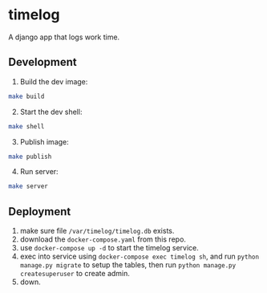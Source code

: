 # timelog
A django app that logs work time.

## Development
1. Build the dev image:    

```bash
make build
```

2. Start the dev shell:    

```bash
make shell
```

3. Publish image:    

```bash
make publish
```

4. Run server:    

```bash
make server
```

## Deployment
1. make sure file `/var/timelog/timelog.db` exists.
2. download the `docker-compose.yaml` from this repo.
3. use `docker-compose up -d` to start the timelog service.
4. exec into service using `docker-compose exec timelog sh`, and run `python manage.py migrate` to setup the tables, then run `python manage.py createsuperuser` to create admin.
5. down.
